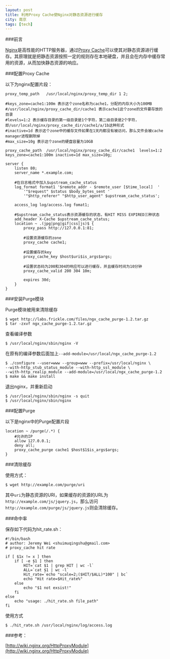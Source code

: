 ```yaml
---
layout: post
title: 利用Proxy Cache使Nginx对静态资源进行缓存
city: 南京
tags: [tech]
---
```


###前言

[Nginx]是高性能的HTTP服务器，通过[Proxy Cache]可以使其对静态资源进行缓存。其原理就是把静态资源按照一定的规则存在本地硬盘，并且会在内存中缓存常用的资源，从而加快静态资源的响应。

###配置Proxy Cache

以下为nginx配置片段：

	proxy_temp_path   /usr/local/nginx/proxy_temp_dir 1 2;

	#keys_zone=cache1:100m 表示这个zone名称为cache1，分配的内存大小为100MB
	#/usr/local/nginx/proxy_cache_dir/cache1 表示cache1这个zone的文件要存放的目录
	#levels=1:2 表示缓存目录的第一级目录是1个字符，第二级目录是2个字符，即/usr/local/nginx/proxy_cache_dir/cache1/a/1b这种形式
	#inactive=1d 表示这个zone中的缓存文件如果在1天内都没有被访问，那么文件会被cache manager进程删除掉
	#max_size=10g 表示这个zone的硬盘容量为10GB

	proxy_cache_path  /usr/local/nginx/proxy_cache_dir/cache1  levels=1:2 keys_zone=cache1:100m inactive=1d max_size=10g;

	server {
	    listen 80;
	    server_name *.example.com;
		
	    #在日志格式中加入$upstream_cache_status
	    log_format format1 '$remote_addr - $remote_user [$time_local]  '
			'"$request" $status $body_bytes_sent '
			'"$http_referer" "$http_user_agent" $upstream_cache_status';
			
	    access_log log/access.log fomat1;

	    #$upstream_cache_status表示资源缓存的状态，有HIT MISS EXPIRED三种状态
	    add_header X-Cache $upstream_cache_status;
	    location ~ .(jpg|png|gif|css|js)$ {
	        proxy_pass http://127.0.0.1:81;
	        
			#设置资源缓存的zone
	        proxy_cache cache1;

	        #设置缓存的key
	        proxy_cache_key $host$uri$is_args$args;

	        #设置状态码为200和304的响应可以进行缓存，并且缓存时间为10分钟
	        proxy_cache_valid 200 304 10m;

	        expires 30d;
	    }
	}

###安装Purge模块

Purge模块被用来清除缓存

	$ wget http://labs.frickle.com/files/ngx_cache_purge-1.2.tar.gz
	$ tar -zxvf ngx_cache_purge-1.2.tar.gz
 
查看编译参数

	$ /usr/local/nginx/sbin/nginx -V 

在原有的编译参数后面加上`--add-module=/usr/local/ngx_cache_purge-1.2`

	$ ./configure --user=www --group=www --prefix=/usr/local/nginx \
	--with-http_stub_status_module --with-http_ssl_module \
	--with-http_realip_module --add-module=/usr/local/ngx_cache_purge-1.2
	$ make && make install

退出nginx，并重新启动

	$ /usr/local/nginx/sbin/nginx -s quit
	$ /usr/local/nginx/sbin/nginx

###配置Purge

以下是nginx中的Purge配置片段

	location ~ /purge(/.*) {
	    #允许的IP
	    allow 127.0.0.1;
	    deny all;
	    proxy_cache_purge cache1 $host$1$is_args$args;
	}

###清除缓存

使用方式：
	
	$ wget http://example.com/purge/uri

其中`uri`为静态资源的URI，如果缓存的资源的URL为
`http://example.com/js/jquery.js`，那么访问
`http://example.com/purge/js/jquery.js`则会清除缓存。

###命中率

保存如下代码为hit_rate.sh：

	#!/bin/bash
	# author: Jeremy Wei <shuimuqingshu@gmail.com>
	# proxy_cache hit rate

	if [ $1x != x ] then
	    if [ -e $1 ] then
	        HIT=`cat $1 | grep HIT | wc -l`
	        ALL=`cat $1 | wc -l`
	        Hit_rate=`echo "scale=2;($HIT/$ALL)*100" | bc`
	        echo "Hit rate=$Hit_rate%"
	    else
	        echo "$1 not exsist!"
	    fi
	else
	    echo "usage: ./hit_rate.sh file_path"
	fi

使用方式

	$ ./hit_rate.sh /usr/local/nginx/log/access.log

###参考：

[http://wiki.nginx.org/HttpProxyModule](http://wiki.nginx.org/HttpProxyModule)

[Nginx]: http://nginx.org/ "Nginx"
[Proxy Cache]: http://wiki.nginx.org/HttpProxyModule#proxy_cache "proxy_cache"
